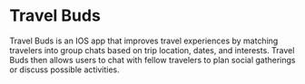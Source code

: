 # Travel Buds
Travel Buds is an IOS app that improves travel experiences by matching travelers into group chats based on trip location, dates, and interests. Travel Buds then allows users to chat with fellow travelers to plan social gatherings or discuss possible activities.
